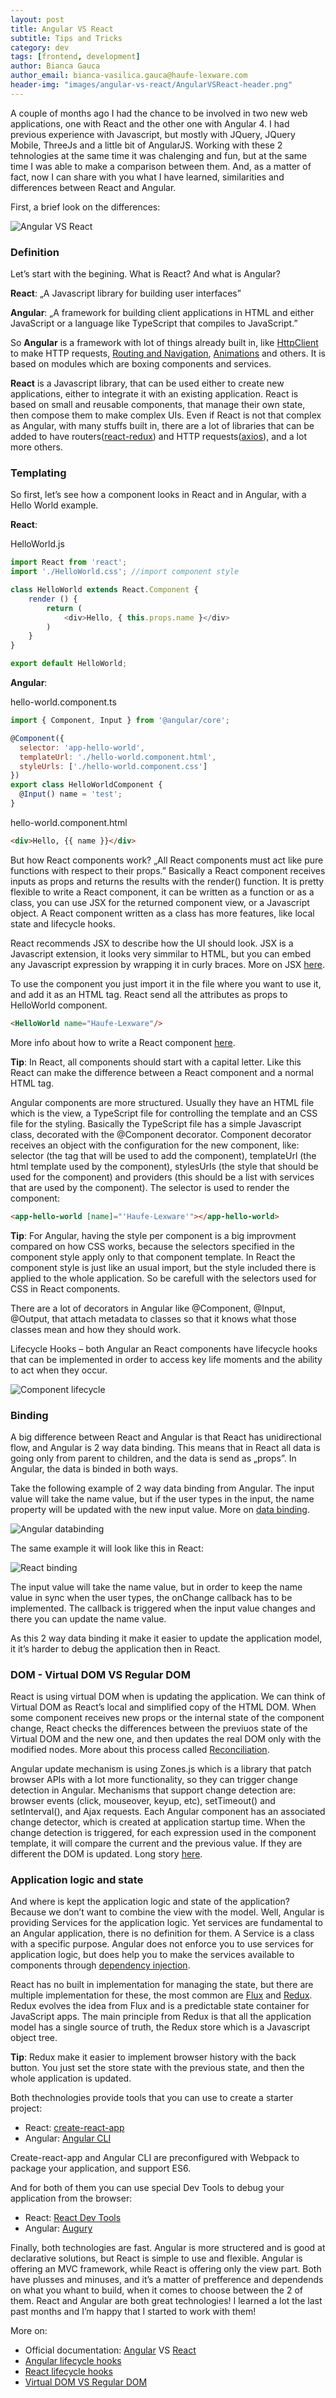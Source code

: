 ```yaml
---
layout: post
title: Angular VS React
subtitle: Tips and Tricks
category: dev
tags: [frontend, development]
author: Bianca Gauca
author_email: bianca-vasilica.gauca@haufe-lexware.com
header-img: "images/angular-vs-react/AngularVSReact-header.png"
---
```



A couple of months ago I had the chance to be involved in two new web applications, one with React and the other one with Angular 4. I had previous experience with Javascript, but mostly with JQuery, JQuery Mobile, ThreeJs and a little bit of AngularJS. Working with these 2 tehnologies at the same time it was chalenging and fun, but at the same time I was able to make a comparison between them. And, as a matter of fact, now I can share with you what I have learned, similarities and differences between React and Angular.

First, a brief look on the differences:

![Angular VS React](/images/angular-vs-react/AngularVSReact.png)
 
### **Definition**

Let’s start with the begining. What is React? And what is Angular?

**React**:  „A Javascript library for building user interfaces” 

**Angular**: „A framework for building client applications in HTML and either JavaScript or a language like TypeScript that compiles to JavaScript.” 

So **Angular** is a framework with lot of things already built in, like [HttpClient](https://angular.io/guide/http#httpclient) to make HTTP requests, [Routing and Navigation](https://angular.io/guide/router#routing--navigation),  [Animations](https://angular.io/guide/animations) and others. It is based on modules which are boxing components and services.

**React** is a Javascript library, that can be used either to create new applications, either to integrate it with an existing application. React is based on small and reusable components, that manage their own state, then compose them to make complex UIs.  Even if React is not that complex as Angular, with many stuffs built in, there are a lot of libraries that can be added to have routers([react-redux](https://reacttraining.com/react-router/)) and HTTP requests([axios](https://github.com/mzabriskie/axios)), and a lot more others.

### **Templating**

So first, let’s see how a component looks in React and in Angular, with a Hello World example.

**React**:

HelloWorld.js
```javascript
import React from 'react';
import './HelloWorld.css'; //import component style

class HelloWorld extends React.Component {
    render () {
        return (
            <div>Hello, { this.props.name }</div>
        )
    }
}

export default HelloWorld;
```

**Angular**:

hello-world.component.ts
```javascript
import { Component, Input } from '@angular/core';

@Component({
  selector: 'app-hello-world',
  templateUrl: './hello-world.component.html',
  styleUrls: ['./hello-world.component.css']
})
export class HelloWorldComponent {
  @Input() name = 'test';
}
```

hello-world.component.html
```html
<div>Hello, {{ name }}</div>
```


But how React components work? „All React components must act like pure functions with respect to their props.” Basically a React component receives inputs as props and returns the results with the render() function. It is pretty flexible to write a React component, it can be written as a function or as a class, you can use JSX for the returned component view, or a Javascript object. A React component written as a class has more features, like local state and lifecycle hooks.

React recommends JSX to describe how the UI should look. JSX is a Javascript extension, it looks very simmilar to HTML, but you can embed any Javascript expression by wrapping it in curly braces. More on JSX [here](https://facebook.github.io/react/docs/introducing-jsx.html).

To use the component you just import it in the file where you want to use it, and add it as an HTML tag. React send all the attributes as props to HelloWorld component.
```html
<HelloWorld name="Haufe-Lexware"/>
```
More info about how to write a React component [here](https://facebook.github.io/react/docs/components-and-props.html).

**Tip**: In React, all components should start with a capital letter. Like this React can make the difference between a React component and a normal HTML tag.

Angular components are more structured. Usually they have an HTML file which is the view, a TypeScript file for controlling the template and an CSS file for the styling. Basically the TypeScript file has a simple Javascript class, decorated with the @Component decorator. Component decorator receives an object with the configuration for the new component, like: selector (the tag that will be used to add the component), templateUrl (the html template used by the component), stylesUrls (the style that should be used for the component) and providers (this should be a list with services that are used by the component).
The selector is used to render the component:

```html
<app-hello-world [name]="'Haufe-Lexware'"></app-hello-world>
```

**Tip**: For Angular, having the style per component is a big improvment compared on how CSS works, because the selectors specified in the component style apply only to that component template. In React the component style is just like an usual import, but the style included there is applied to the whole application. So be carefull with the selectors used for CSS in React components.

There are a lot of decorators in Angular like @Component, @Input, @Output, that attach metadata to classes so that it knows what those classes mean and how they should work. 

Lifecycle Hooks – both Angular an React components have lifecycle hooks that can be implemented in order to access key life moments and the ability to act when they occur.


![Component lifecycle](/images/angular-vs-react/AngularVSReact_component_lifecycle.png)
  
### **Binding**

A big difference between React and Angular is that React has unidirectional flow, and Angular is 2 way data binding.  This means that in React all data is going only from parent to children, and the data is send as „props”. In Angular, the data is binded in both ways. 

Take the following example of 2 way data binding from Angular. The input value will take the name value, but if the user types in the input, the name property will be updated with the new input value. More on [data binding](https://angular.io/guide/architecture#data-binding).
 
![Angular databinding](/images/angular-vs-react/Angular_databinding.png)

The same example it will look like this in React:

![React binding](/images/angular-vs-react/React_binding.png)

The input value will take the name value, but in order to keep the name value in sync when the user types, the onChange callback has to be implemented. The callback is triggered when the input value changes and there you can update the name value.

As this 2 way data binding it make it easier to update the application model, it it’s harder to debug the application then in React.


### **DOM - Virtual DOM VS Regular DOM**

React is using virtual DOM when is updating the application. We can think of Virtual DOM as React’s local and simplified copy of the HTML DOM. When some component receives new props or the internal state of the component change, React checks the differences between the previuos state of the Virtual DOM and the new one, and then updates the real DOM only with the  modified nodes. More about this process called [Reconciliation](https://facebook.github.io/react/docs/reconciliation.html).

Angular update mechanism is using Zones.js which is a library that patch browser APIs with a lot more functionality, so they can trigger change detection in Angular. Mechanisms that support change detection are: browser events (click, mouseover, keyup, etc), setTimeout() and setInterval(), and Ajax requests. Each Angular component has an associated change detector, which is created at application startup time. When the change detection is triggered, for each expression used in the component template, it will compare the current and the previous value. If they are different the DOM is updated. Long story [here](http://blog.angular-university.io/how-does-angular-2-change-detection-really-work/).

### **Application logic and state**

And where is kept the application logic and state of the application? Because we don’t want to combine the view with the model.
Well, Angular is providing Services for the application logic. Yet services are fundamental to an Angular application, there is no definition for them. A Service is a class with a specific purpose. Angular does not enforce you to use services for application logic, but does help you to make the services available to components through [dependency injection](https://angular.io/guide/architecture#dependency-injection).

React has no built in implementation for managing the state, but there are multiple implementation for these, the most common are [Flux](https://facebook.github.io/flux/) and [Redux](http://redux.js.org/). Redux evolves the idea from Flux and is a predictable state container for JavaScript apps. The main principle from Redux is that all the application model has a single source of truth, the Redux store which is a Javascript object tree.

**Tip**: Redux make it easier to implement browser history with the back button. You just set the store state with the previous state, and then the whole application is updated.

Both thechnologies provide tools that you can use to create a starter project:
-	React: [create-react-app](http://github.com/facebookincubator/create-react-app)
-	Angular: [Angular CLI](https://cli.angular.io/)

Create-react-app and Angular CLI are preconfigured with Webpack to package your application, and support ES6.

And for both of them you can use special Dev Tools to debug your application from the browser:
-	React: [React Dev Tools](https://facebook.github.io/react/blog/2015/09/02/new-react-developer-tools.html)
-	Angular: [Augury](https://augury.angular.io/)

Finally, both technologies are fast. Angular is more structered and is good at declarative solutions, but React is simple to use and flexible. Angular is offering an MVC framework, while React is offering only the view part. Both have plusses and minuses, and it’s a matter of prefference and dependends on what you whant to build, when it comes to choose between the 2 of them. 
React and Angular are both great technologies! I learned a lot the last past months and I’m happy that I started to work with them! 

More on:
-	Official documentation: [Angular](https://angular.io/) VS [React](https://facebook.github.io/react/)
-	[Angular lifecycle hooks](https://angular.io/guide/lifecycle-hooks#lifecycle-hooks)
-	[React lifecycle hooks](https://facebook.github.io/react/docs/react-component.html#the-component-lifecycle)
-	[Virtual DOM VS Regular DOM](http://reactkungfu.com/2015/10/the-difference-between-virtual-dom-and-dom/)


